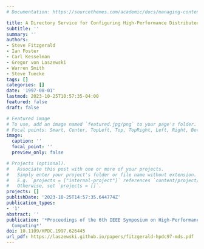 ```yaml
---
# Documentation: https://sourcethemes.com/academic/docs/managing-content/

title: A Directory Service for Configuring High-Performance Distributed Computations
subtitle: ''
summary: ''
authors:
- Steve Fitzgerald
- Ian Foster
- Carl Kesselman
- Gregor von Laszewski
- Warren Smith
- Steve Tuecke
tags: []
categories: []
date: '1997-08-01'
lastmod: 2023-10-25T10:57:35-04:00
featured: false
draft: false

# Featured image
# To use, add an image named `featured.jpg/png` to your page's folder.
# Focal points: Smart, Center, TopLeft, Top, TopRight, Left, Right, BottomLeft, Bottom, BottomRight.
image:
  caption: ''
  focal_point: ''
  preview_only: false

# Projects (optional).
#   Associate this post with one or more of your projects.
#   Simply enter your project's folder or file name without extension.
#   E.g. `projects = ["internal-project"]` references `content/project/deep-learning/index.md`.
#   Otherwise, set `projects = []`.
projects: []
publishDate: '2023-10-25T14:57:35.644774Z'
publication_types:
- '1'
abstract: ''
publication: '*Proceedings of the 6th IEEE Symposium on High-Performance Distributed
  Computing*'
doi: 10.1109/HPDC.1997.626445
url_pdf: https://laszewski.github.io/papers/fitzgerald-hpdc97-mds.pdf
---
```

